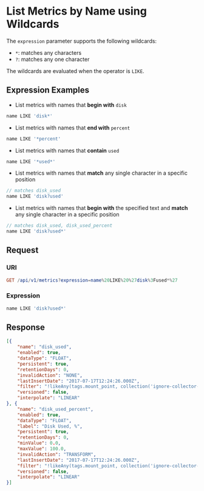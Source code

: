# List Metrics by Name using Wildcards

The `expression` parameter supports the following wildcards:

* `*`: matches any characters
* `?`: matches any one character

The wildcards are evaluated when the operator is `LIKE`.

## Expression Examples

* List metrics with names that **begin with** `disk`

```javascript
name LIKE 'disk*'
```

* List metrics with names that **end with** `percent`

```javascript
name LIKE '*percent'
```

* List metrics with names that **contain** `used`

```javascript
name LIKE '*used*'
```

* List metrics with names that **match** any single character in a specific position

```javascript
// matches disk_used
name LIKE 'disk?used'
```

* List metrics with names that **begin with** the specified text and **match** any single character in a specific position

```javascript
// matches disk_used, disk_used_percent
name LIKE 'disk?used*'
```

## Request

### URI

```elm
GET /api/v1/metrics?expression=name%20LIKE%20%27disk%3Fused*%27
```

### Expression

```javascript
name LIKE 'disk?used*'
```

## Response

```json
[{
    "name": "disk_used",
    "enabled": true,
    "dataType": "FLOAT",
    "persistent": true,
    "retentionDays": 0,
    "invalidAction": "NONE",
    "lastInsertDate": "2017-07-17T12:24:26.000Z",
    "filter": "!likeAny(tags.mount_point, collection('ignore-collector-mount-points'))",
    "versioned": false,
    "interpolate": "LINEAR"
}, {
    "name": "disk_used_percent",
    "enabled": true,
    "dataType": "FLOAT",
    "label": "Disk Used, %",
    "persistent": true,
    "retentionDays": 0,
    "minValue": 0.0,
    "maxValue": 100.0,
    "invalidAction": "TRANSFORM",
    "lastInsertDate": "2017-07-17T12:24:26.000Z",
    "filter": "!likeAny(tags.mount_point, collection('ignore-collector-mount-points'))",
    "versioned": false,
    "interpolate": "LINEAR"
}]
```
